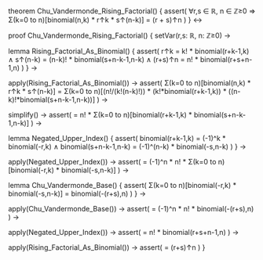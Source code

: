theorem Chu_Vandermonde_Rising_Factorial() {
  assert(
    ∀r,s ∈ ℝ, n ∈ ℤ≥0 ⇒ 
    Σ(k=0 to n)[binomial(n,k) * r↑k * s↑(n-k)] = (r + s)↑n
  )
} ↔

proof Chu_Vandermonde_Rising_Factorial() {
  setVar(r,s: ℝ, n: ℤ≥0) →
  
  lemma Rising_Factorial_As_Binomial() {
    assert(
      r↑k = k! * binomial(r+k-1,k) ∧
      s↑(n-k) = (n-k)! * binomial(s+n-k-1,n-k) ∧
      (r+s)↑n = n! * binomial(r+s+n-1,n)
    )
  } →

  apply(Rising_Factorial_As_Binomial()) →
  assert(
    Σ(k=0 to n)[binomial(n,k) * r↑k * s↑(n-k)] =
    Σ(k=0 to n)[(n!/(k!(n-k)!)) * (k!*binomial(r+k-1,k)) * ((n-k)!*binomial(s+n-k-1,n-k))]
  ) →
  
  simplify() →
  assert(
    = n! * Σ(k=0 to n)[binomial(r+k-1,k) * binomial(s+n-k-1,n-k)]
  ) →

  lemma Negated_Upper_Index() {
    assert(
      binomial(r+k-1,k) = (-1)^k * binomial(-r,k) ∧
      binomial(s+n-k-1,n-k) = (-1)^(n-k) * binomial(-s,n-k)
    )
  } →

  apply(Negated_Upper_Index()) →
  assert(
    = (-1)^n * n! * Σ(k=0 to n)[binomial(-r,k) * binomial(-s,n-k)]
  ) →

  lemma Chu_Vandermonde_Base() {
    assert(
      Σ(k=0 to n)[binomial(-r,k) * binomial(-s,n-k)] = binomial(-(r+s),n)
    )
  } →

  apply(Chu_Vandermonde_Base()) →
  assert(
    = (-1)^n * n! * binomial(-(r+s),n)
  ) →

  apply(Negated_Upper_Index()) →
  assert(
    = n! * binomial(r+s+n-1,n)
  ) →

  apply(Rising_Factorial_As_Binomial()) →
  assert(
    = (r+s)↑n
  )
}